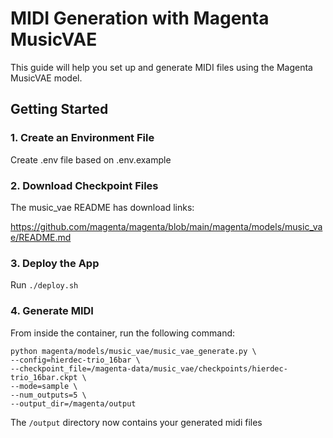 # MIDI Generation with Magenta MusicVAE

This guide will help you set up and generate MIDI files using the Magenta MusicVAE model.

## Getting Started

### 1. Create an Environment File
Create .env file based on .env.example

### 2. Download Checkpoint Files

The music_vae README has download links:

https://github.com/magenta/magenta/blob/main/magenta/models/music_vae/README.md

### 3. Deploy the App
Run `./deploy.sh`

### 4. Generate MIDI
From inside the container, run the following command:

```
python magenta/models/music_vae/music_vae_generate.py \
--config=hierdec-trio_16bar \
--checkpoint_file=/magenta-data/music_vae/checkpoints/hierdec-trio_16bar.ckpt \
--mode=sample \
--num_outputs=5 \
--output_dir=/magenta/output
```

The `/output` directory now contains your generated midi files